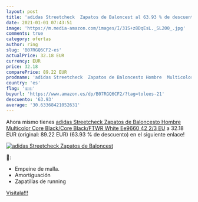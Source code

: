```yaml
---
layout: post
title: 'adidas Streetcheck  Zapatos de Baloncest al 63.93 % de descuento'
date: 2021-01-01 07:43:51
image: 'https://m.media-amazon.com/images/I/31S+z8DqEsL._SL200_.jpg'
comments: true
category: ofertas
author: ring
slug: 'B07RGQ6CF2-es'
actualPrice: 32.18 EUR
currency: EUR
price: 32.18
comparePrice: 89.22 EUR
prodname: 'adidas Streetcheck  Zapatos de Baloncesto Hombre  Multicolor  Core Black/Core Black/FTWR White Ee9660   42 2/3 EU'
country: 'es'
flag: '🇪🇸'
buyurl: 'https://www.amazon.es/dp/B07RGQ6CF2/?tag=tolees-21'
descuento: '63.93'
average: '30.63368421052631'
---
```


Ahora mismo tienes [adidas Streetcheck  Zapatos de Baloncesto Hombre  Multicolor  Core Black/Core Black/FTWR White Ee9660   42 2/3 EU](https://www.amazon.es/dp/B07RGQ6CF2/?tag=tolees-21) a 32.18 EUR (original: 89.22 EUR) (63.93 %  de descuento) en el siguiente enlace!

[![adidas Streetcheck  Zapatos de Baloncest](https://m.media-amazon.com/images/I/31S+z8DqEsL._SL200_.jpg)](https://www.amazon.es/dp/B07RGQ6CF2/?tag=tolees-21)

🔎:

- Empeine de malla.
- Amortiguación
- Zapatillas de running

[Visítala!!!](https://www.amazon.es/dp/B07RGQ6CF2/?tag=tolees-21)
